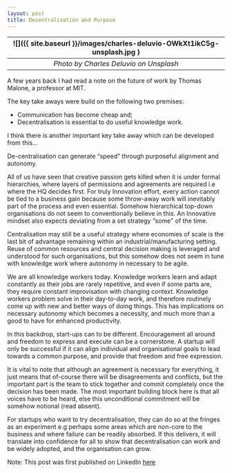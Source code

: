 ```yaml
---
layout: post
title: Decentralisation and Purpose
---
```


| ![]({{ site.baseurl }}/images/charles-deluvio-OWkXt1ikC5g-unsplash.jpg ) |
| :----------------------------------------------------------------------: |
|                  _Photo by Charles Deluvio on Unsplash_                  |

A few years back I had read a note on the future of work by Thomas Malone, a professor at MIT.

The key take aways were build on the following two premises:

- Communication has become cheap and;
- Decentralisation is essential to do useful knowledge work.

I think there is another important key take away which can be developed from this…

De-centralisation can generate “speed” through purposeful alignment and autonomy.

All of us have seen that creative passion gets killed when it is under formal hierarchies, where layers of permissions and agreements are required i.e where the HQ decides first. For truly Innovation effort, every action cannot be tied to a business gain because some throw-away work will inevitably part of the process and even essential. Somehow hierarchical top-down organisations do not seem to conventionally believe in this. An Innovative mindset also expects deviating from a set strategy “some" of the time.

Centralisation may still be a useful strategy where economies of scale is the last bit of advantage remaining within an industrial/manufacturing setting. Reuse of common resources and central decision making is leveraged and understood for such organisations, but this somehow does not seem in tune with knowledge work where autonomy in necessary to be agile.

We are all knowledge workers today. Knowledge workers learn and adapt constantly as their jobs are rarely repetitive, and even if some parts are, they require constant improvisation with changing context. Knowledge workers problem solve in their day-to-day work, and therefore routinely come up with new and better ways of doing things. This has implications on necessary autonomy which becomes a necessity, and much more than a good to have for enhanced productivity.

In this backdrop, start-ups can to be different. Encouragement all around and freedom to express and execute can be a cornerstone. A startup will only be successful if it can align individual and organisational goals to lead towards a common purpose, and provide that freedom and free expression.

It is vital to note that although an agreement is necessary for everything, it just means that of-course there will be disagreements and conflicts, but the important part is the team to stick together and commit completely once the decision has been made. The most important building block here is that all voices have to be heard, else this unconditional commitment will be somehow notional (read absent).

For startups who want to try decentralisation, they can do so at the fringes as an experiment e.g perhaps some areas which are non-core to the business and where failure can be readily absorbed. If this delivers, it will translate into confidence for all to show that decentralisation can work and be widely adopted, and the organisation can grow.

Note: This post was first published on LinkedIn [here](https://www.linkedin.com/pulse/decentralisation-purpose-mohit-mehta-phd/)
